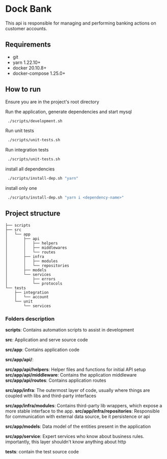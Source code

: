 # Dock Bank
This api is responsible for managing and performing banking actions on customer accounts.

## Requirements

- git
- yarn 1.22.10+
- docker 20.10.8+
- docker-compose 1.25.0+

## How to run

Ensure you are in the project's root directory

Run the application, generate dependencies and start mysql
```sh
 ./scripts/development.sh
```

Run unit tests
```sh
 ./scripts/unit-tests.sh
```

Run integration tests
```sh
 ./scripts/unit-tests.sh
```

install all dependencies
```sh
 ./scripts/install-dep.sh "yarn"
```

install only one
```sh
 ./scripts/install-dep.sh "yarn i <dependency-name>"
```

## Project structure

```
├── scripts
├── src
│   └── app
│       ├── api
│       │   ├── helpers
│       │   ├── middlewares
│       │   └── routes
│       ├── infra
│       │   ├── modules
│       │   └── repositories
│       ├── models
│       └── services
│           ├── errors
│           └── protocols
└── tests
    ├── integration
    │   └── account
    └── unit
        └── services
```

### Folders description

**scripts**: Contains automation scripts to assist in development

**src**: Application and serve source code

**src/app**: Contains application code

**src/app/api/**: 

**src/app/api/helpers**: Helper files and functions for initial API setup
**src/app/api/middleware**: Contains the application middleware
**src/app/api/routes**: Contains application routes

**src/app/infra**: The outermost layer of code, usually where things are coupled with libs and third-party interfaces

**src/app/infra/modules**: Contains third-party lib wrappers, which expose a more stable interface to the app.
**src/app/infra/repositories**: Responsible for communication with external data source, be it persistence or api

**src/app/models**: Data model of the entities present in the application

**src/app/service**: Expert services who know about business rules. importantly, this layer shouldn't know anything about http

**tests**: contain the test source code